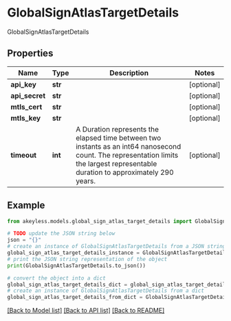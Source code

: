 # GlobalSignAtlasTargetDetails

GlobalSignAtlasTargetDetails

## Properties

Name | Type | Description | Notes
------------ | ------------- | ------------- | -------------
**api_key** | **str** |  | [optional] 
**api_secret** | **str** |  | [optional] 
**mtls_cert** | **str** |  | [optional] 
**mtls_key** | **str** |  | [optional] 
**timeout** | **int** | A Duration represents the elapsed time between two instants as an int64 nanosecond count. The representation limits the largest representable duration to approximately 290 years. | [optional] 

## Example

```python
from akeyless.models.global_sign_atlas_target_details import GlobalSignAtlasTargetDetails

# TODO update the JSON string below
json = "{}"
# create an instance of GlobalSignAtlasTargetDetails from a JSON string
global_sign_atlas_target_details_instance = GlobalSignAtlasTargetDetails.from_json(json)
# print the JSON string representation of the object
print(GlobalSignAtlasTargetDetails.to_json())

# convert the object into a dict
global_sign_atlas_target_details_dict = global_sign_atlas_target_details_instance.to_dict()
# create an instance of GlobalSignAtlasTargetDetails from a dict
global_sign_atlas_target_details_from_dict = GlobalSignAtlasTargetDetails.from_dict(global_sign_atlas_target_details_dict)
```
[[Back to Model list]](../README.md#documentation-for-models) [[Back to API list]](../README.md#documentation-for-api-endpoints) [[Back to README]](../README.md)


